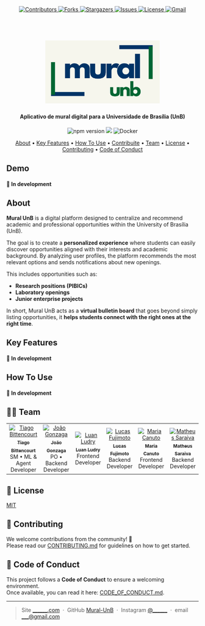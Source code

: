 <a id="readme-top"></a>


<!-- PROJECT SHIELDS -->
<!--
*** I'm using markdown "reference style" links for readability.
*** Reference links are enclosed in brackets [ ] instead of parentheses ( ).
*** See the bottom of this document for the declaration of the reference variables
*** for contributors-url, forks-url, etc. This is an optional, concise syntax you may use.
*** https://www.markdownguide.org/basic-syntax/#reference-style-links
-->
<p align="center">
  <a href="https://github.com/unb-mds/Mural-UnB/graphs/contributors">
    <img src="https://img.shields.io/github/contributors/unb-mds/Mural-UnB.svg?style=for-the-badge" alt="Contributors" />
  </a>
  <a href="https://github.com/unb-mds/Mural-UnB/network/members">
    <img src="https://img.shields.io/github/forks/unb-mds/Mural-UnB.svg?style=for-the-badge" alt="Forks" />
  </a>
  <a href="https://github.com/unb-mds/Mural-UnB/stargazers">
    <img src="https://img.shields.io/github/stars/unb-mds/Mural-UnB.svg?style=for-the-badge" alt="Stargazers" />
  </a>
  <a href="https://github.com/unb-mds/Mural-UnB/issues">
    <img src="https://img.shields.io/github/issues/unb-mds/Mural-UnB.svg?style=for-the-badge" alt="Issues" />
  </a>
  <a href="https://github.com/unb-mds/Mural-UnB/blob/main/LICENSE">
    <img src="https://img.shields.io/github/license/unb-mds/Mural-UnB.svg?style=for-the-badge" alt="License" />
  </a>
  <a href="mailto:____@gmail.com">
    <img src="https://img.shields.io/badge/Gmail-D14836?style=for-the-badge&logo=gmail&logoColor=white" alt="Gmail" />
  </a>
</p>

<h1 align="center">
  <br>
  <a href="http://www.amitmerchant.com/electron-markdownify"><img src="./assets-readme/main_logo.png" alt="Markdownify" width="300"></a>
</h1>


<h4 align="center">Aplicativo de mural digital para a Universidade de Brasília (UnB)</h4>
<p align="center">
  <a>
    <img src="https://badge.fury.io/js/mural-unb.svg" alt="npm version">
  </a>
  <a>
    <img src="https://badge.fury.io/py/pip.svg">
  </a>
  <a>
    <img src="https://img.shields.io/badge/docker%20engine-28.4-blue" alt="Docker">
  </a>
</p>


<p align="center">
  <a href="#about">About</a> •
  <a href="#key-features">Key Features</a> •
  <a href="#how-to-use">How To Use</a> •
  <a href="#how-to-contribuite">Contribuite</a> •
  <a href="#🙋‍♂️-team">Team</a> •
  <a href="#🧾-license">License</a> •
    <a href="#🤝-contributing">Contributing</a> •
  <a href="#📜-code-of-conduct">Code of Conduct</a>
</p>

## Demo

#### 🚧 In development

## About

**Mural UnB** is a digital platform designed to centralize and recommend academic and professional opportunities within the University of Brasília (UnB).  

The goal is to create a **personalized experience** where students can easily discover opportunities aligned with their interests and academic background. By analyzing user profiles, the platform recommends the most relevant options and sends notifications about new openings.  

This includes opportunities such as:  
- **Research positions (PIBICs)**  
- **Laboratory openings**  
- **Junior enterprise projects**  

In short, Mural UnB acts as a **virtual bulletin board** that goes beyond simply listing opportunities, it **helps students connect with the right ones at the right time**.


## Key Features

#### 🚧 In development

## How To Use

#### 🚧 In development


## 🙋‍♂️ Team

<table>
  <tr>
    <td align="center">
      <a href="https://github.com/TiagoSBittencourt">
        <img src="https://github.com/TiagoSBittencourt.png" width="100px;" alt="Tiago Bittencourt"/>
        <br /><sub><b>Tiago Bittencourt</b></sub>
      </a>
      <br /><span>SM • ML & Agent Developer</span>
    </td>
    <td align="center">
      <a href="https://github.com/Karmantinedev">
        <img src="https://github.com/Karmantinedev.png" width="100px;" alt="João Gonzaga"/>
        <br /><sub><b>João Gonzaga</b></sub>
      </a>
      <br /><span>PO • Backend Developer</span>
    </td>
    <td align="center">
      <a href="https://github.com/luanludry">
        <img src="https://github.com/luanludry.png" width="100px;" alt="Luan Ludry"/>
        <br /><sub><b>Luan Ludry</b></sub>
      </a>
      <br /><span>Frontend Developer</span>
    </td>
    <td align="center">
      <a href="https://github.com/Lucasft16">
        <img src="https://github.com/Lucasft16.png" width="100px;" alt="Lucas Fujimoto"/>
        <br /><sub><b>Lucas Fujimoto</b></sub>
      </a>
      <br /><span>Backend Developer</span>
    </td>
    <td align="center">
      <a href="https://github.com/MariaClara-Canuto">
        <img src="https://github.com/MariaClara-Canuto.png" width="100px;" alt="Maria Canuto"/>
        <br /><sub><b>Maria Canuto</b></sub>
      </a>
      <br /><span>Frontend Developer</span>
    </td>
    <td align="center">
      <a href="https://github.com/apptrx">
        <img src="https://github.com/apptrx.png" width="100px;" alt="Matheus Saraiva"/>
        <br /><sub><b>Matheus Saraiva</b></sub>
      </a>
      <br /><span>Backend Developer</span>
    </td>
  </tr>
</table>

## 🧾 License

[MIT](./LICENSE)

## 🤝 Contributing

We welcome contributions from the community! 🎉  
Please read our [CONTRIBUTING.md](./.github/CONTRIBUTING.md) for guidelines on how to get started.

## 📜 Code of Conduct

This project follows a **Code of Conduct** to ensure a welcoming environment.  
Once available, you can read it here: [CODE_OF_CONDUCT.md](./.github/CODE_OF_CONDUCT.md).

---

> Site [______.com]() &nbsp;&middot;&nbsp;
> GitHub [Mural-UnB](https://github.com/unb-mds/Mural-UnB) &nbsp;&middot;&nbsp;
> Instagram [@______]() &nbsp;&middot;&nbsp;
> email [___@gmail.com]()
